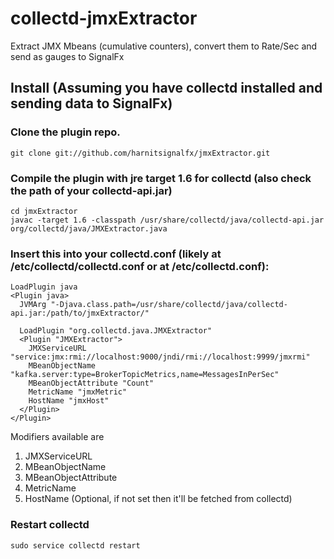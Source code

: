 # collectd-jmxExtractor
Extract JMX Mbeans (cumulative counters), convert them to Rate/Sec and send as gauges to SignalFx

## Install (Assuming you have collectd installed and sending data to SignalFx)

### Clone the plugin repo.
```
git clone git://github.com/harnitsignalfx/jmxExtractor.git
```

### Compile the plugin with jre target 1.6 for collectd (also check the path of your collectd-api.jar)

```
cd jmxExtractor
javac -target 1.6 -classpath /usr/share/collectd/java/collectd-api.jar org/collectd/java/JMXExtractor.java
```

### Insert this into your collectd.conf (likely at /etc/collectd/collectd.conf or at /etc/collectd.conf):

```
LoadPlugin java
<Plugin java>
  JVMArg "-Djava.class.path=/usr/share/collectd/java/collectd-api.jar:/path/to/jmxExtractor/"

  LoadPlugin "org.collectd.java.JMXExtractor"
  <Plugin "JMXExtractor">
    JMXServiceURL "service:jmx:rmi://localhost:9000/jndi/rmi://localhost:9999/jmxrmi"
    MBeanObjectName "kafka.server:type=BrokerTopicMetrics,name=MessagesInPerSec"
    MBeanObjectAttribute "Count"
    MetricName "jmxMetric"
    HostName "jmxHost"
  </Plugin>
</Plugin>
```

Modifiers available are 
1) JMXServiceURL
2) MBeanObjectName
3) MBeanObjectAttribute
4) MetricName
5) HostName (Optional, if not set then it'll be fetched from collectd)

### Restart collectd
```
sudo service collectd restart
```
